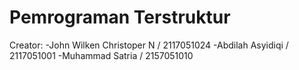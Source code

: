 # Pemrograman Terstruktur
Creator:
-John Wilken Christoper N / 2117051024
-Abdilah Asyidiqi / 2117051001
-Muhammad Satria / 2157051010
